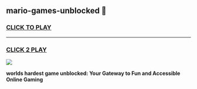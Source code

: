 
## mario-games-unblocked 👋
<h3>
<a href="https://premium.freeplayer.one?title=mario-games-unblocked&ref=14F">CLICK TO PLAY</a></h3>
<hr>

<h3>
<a href="https://premium.freeplayer.one?title=mario-games-unblocked&ref=14F">CLICK 2 PLAY</a>
  
</h3>

<a href="https://premium.freeplayer.one?title=mario-games-unblocked&ref=12F/"><img src="https://clearcache.store/games.png"></a>


**worlds hardest game unblocked: Your Gateway to Fun and Accessible Online Gaming**
